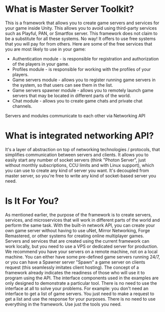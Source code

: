 
# What is Master Server Toolkit?
This is a framework that allows you to create game servers and services for your game inside Unity. This allows you to avoid using third-party services such as Playful, PAN, or Smartfox server. This framework does not claim to be a substitute for all these systems. No way! It offers to use free systems that you will pay for from others. Here are some of the free services that you are most likely to use in your game:

* Authentication module - is responsible for registration and authorization of the players in your game.
* Profiles module - is responsible for working with the profiles of your players.
* Game servers module - allows you to register running game servers in the system, so that users can see them in the list.
* Game servers spawner module - allows you to remotely launch game servers that may be located in different parts of the world.
* Chat module - allows you to create game chats and private chat channels.

Servers and modules communicate to each other via Networking API

# What is integrated networking API?
It's a layer of abstraction on top of networking technologies / protocols, that simplifies communication between servers and clients.
It allows you to easily start any number of socket servers (think "Photon Server", just without monthly subscriptions, CCU limits and with Linux support), which you can use to create any kind of server you want.
It's decoupled from master server, so you're free to write any kind of socket-based server you need.

# Is It For You?
As mentioned earlier, the purpose of the framework is to create servers, services, and microservices that will work in different parts of the world and perform the same task. With the built-in network API, you can create your own game server without having to use uNet, Mirror Networking, Forge Remastered, or other systems for creating online multiplayer games.
Servers and services that are created using the current framework can work locally, but you need to use a VPS or dedicated server for production.
We recommend you have your servers on a remote machine, not on a local machine. You can either have some pre-defined game servers running 24/7, or you can have a Spawner server "Spawn" a game server on clients request (this seamlessly imitates client hosting).
The concept of a framework already indicates the readiness of those who will use it to program using the API. The interface components used in the examples are only designed to demonstrate a particular tool. There is no need to use the interface at all to solve your problems. For example: you don't need an interface to get a list of game servers. You just need to make a request to get a list and use the response for your purposes.
There is no need to use everything in the framework. Use just the tools you need.